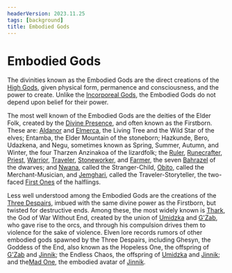```yaml
---
headerVersion: 2023.11.25
tags: [background]
title: Embodied Gods
---
```

# Embodied Gods

The divinities known as the Embodied Gods are the direct creations of the [High Gods](<../high-gods/high-gods.md>), given physical form, permanence and consciousness, and the power to create. Unlike the [Incorporeal Gods](<../incorporeal-gods/incorporeal-gods.md>), the Embodied Gods do not depend upon belief for their power. 

The most well known of the Embodied Gods are the deities of the Elder Folk, created by the [Divine Presence](<../high-gods/divine-presence.md>), and often known as the Firstborn. These are: [Aldanor](<./aldanor.md>) and [Elmerca](<./elmerca.md>), the Living Tree and the Wild Star of the elves; Entamba, the Elder Mountain of the stoneborn; Hazkunde, Bero, Udazkena, and Negu, sometimes known as Spring, Summer, Autumn, and Winter, the four Tharzen Anzinakoa of the lizardfolk; the [Ruler](<bahrazel/uzdan.md>), [Runecrafter](<bahrazel/karthel.md>), [Priest](<bahrazel/fanrukel.md>), [Warrior](<bahrazel/azar.md>), [Traveler](<bahrazel/maganna.md>), [Stoneworker](<bahrazel/tarbaka.md>), and [Farmer](<bahrazel/oshkir.md>), the seven [Bahrazel](<bahrazel/bahrazel.md>) of the dwarves; and [Nwana](<first-ones/nwana.md>), called the Stranger-Child, [Obito](<first-ones/obito.md>), called the Merchant-Musician, and [Jemghari](<first-ones/jemghari.md>), called the Traveler-Storyteller, the two-faced [First Ones](<first-ones/first-ones.md>) of the halflings.

Less well understood among the Embodied Gods are the creations of the [Three Despairs](<../high-gods/three-despairs.md>), imbued with the same divine power as the Firstborn, but twisted for destructive ends. Among these, the most widely known is [Thark](<./thark.md>), the God of War Without End, created by the union of [Umidzka](<../high-gods/umidzka.md>) and [G'Zab](<../high-gods/g-zab.md>), who gave rise to the orcs, and through his compulsion drives them to violence for the sake of violence. Elven lore records rumors of other embodied gods spawned by the Three Despairs, including Ghesyn, the Goddess of the End, also known as the Hopeless One, the offspring of [G'Zab](<../high-gods/g-zab.md>) and [Jinnik](<../high-gods/jinnik.md>); the Endless Chaos, the offspring of [Umidzka](<../high-gods/umidzka.md>) and [Jinnik](<../high-gods/jinnik.md>); and the[Mad One](<./mad-one.md>), the embodied avatar of [Jinnik](<../high-gods/jinnik.md>).
